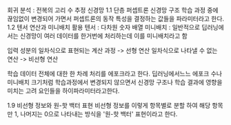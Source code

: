 회귀 분석 : 전복의 고리 수 추정 신경망
1.1 단층 퍼셉트론 신경망 구조
  학습 과정 중에 끊임없이 변경되어 가면서 퍼셉트론의 동작 특성을 결정하는 값들을 파라미터라고 한다.
1.2 텐서 연산과 미니배치 활용
  텐서 : 다차원 숫자 배열
  미니배치 : 일반적으로 딥러닝에서는 신경망이 여러 데이터를 한거번에 처리하는데 이를 미니배치라고 함 
  
  입력 성분의 일차식으로 표현되는 계산 과정 -> 선형 연산
  일차식으로 나타낼 수 없는 연산 -> 비선형 연산
  
  학습 데이터 전체에 대한 한 차례 처리를 에포크라고 한다. 딥러닝에서느느 에포크 수나 미니배치 크기처럼
  학습과정에서 변경되지 않으면서 신경망 구조나 학습 결과에 영향을 미치는 고려 요인들을 하이파라미터라고한다.
  
1.9 비선형 정보와 원-핫 백터 표현
    비선형 정보를 이렇게 항목별로 분할 하여 해당 항목만 1, 나머지는 0으로 나타내는 방식을 
      '원-핫 백터' 표현이라고 한다.
